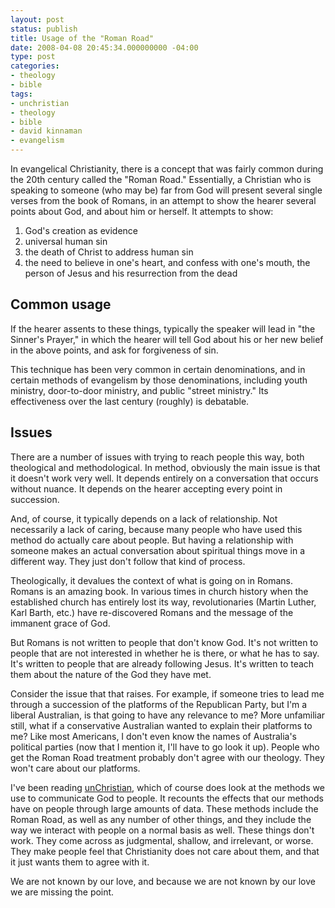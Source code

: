 ```yaml
---
layout: post
status: publish
title: Usage of the "Roman Road"
date: 2008-04-08 20:45:34.000000000 -04:00
type: post
categories:
- theology
- bible
tags:
- unchristian
- theology
- bible
- david kinnaman
- evangelism
---
```

In evangelical Christianity, there is a concept that was fairly common during the 20th century called the "Roman Road." Essentially, a Christian who is speaking to someone (who may be) far from God will present several single verses from the book of Romans, in an attempt to show the hearer several points about God, and about him or herself. It attempts to show:
<ol>
   <li>God's creation as evidence</li>
   <li>universal human sin</li>
   <li>the death of Christ to address human sin</li>
   <li>the need to believe in one's heart, and confess with one's mouth, the person of Jesus and his resurrection from the dead</li>
</ol>
<h2>Common usage</h2>
If the hearer assents to these things, typically the speaker will lead in "the Sinner's Prayer," in which the hearer will tell God about his or her new belief in the above points, and ask for forgiveness of sin.

This technique has been very common in certain denominations, and in certain methods of evangelism by those denominations, including youth ministry, door-to-door ministry, and public "street ministry." Its effectiveness over the last century (roughly) is debatable.
<h2>Issues</h2>
There are a number of issues with trying to reach people this way, both theological and methodological. In method, obviously the main issue is that it doesn't work very well. It depends entirely on a conversation that occurs without nuance. It depends on the hearer accepting every point in succession.

And, of course, it typically depends on a lack of relationship. Not necessarily a lack of caring, because many people who have used this method do actually care about people. But having a relationship with someone makes an actual conversation about spiritual things move in a different way. They just don't follow that kind of process.

Theologically, it devalues the context of what is going on in Romans. Romans is an amazing book. In various times in church history when the established church has entirely lost its way, revolutionaries (Martin Luther, Karl Barth, etc.) have re-discovered Romans and the message of the immanent grace of God.

But Romans is not written to people that don't know God. It's not written to people that are not interested in whether he is there, or what he has to say. It's written to people that are already following Jesus. It's written to teach them about the nature of the God they have met.

Consider the issue that that raises. For example, if someone tries to lead me through a succession of the platforms of the Republican Party, but I'm a liberal Australian, is that going to have any relevance to me? More unfamiliar still, what if a conservative Australian wanted to explain their platforms to me? Like most Americans, I don't even know the names of Australia's political parties (now that I mention it, I'll have to go look it up). People who get the Roman Road treatment probably don't agree with our theology. They won't care about our platforms.

I've been reading <a href="http://www.amazon.com/gp/redirect.html?ie=UTF8&amp;location=http%3A%2F%2Fwww.amazon.com%2FunChristian-Generation-Really-Christianity-Matters%2Fdp%2F0801013003%3Fie%3DUTF8%26s%3Dbooks%26qid%3D1207193263%26sr%3D8-1&amp;tag=jonathanstega-20&amp;linkCode=ur2&amp;camp=1789&amp;creative=9325">unChristian</a>, which of course does look at the methods we use to communicate God to people. It recounts the effects that our methods have on people through large amounts of data. These methods include the Roman Road, as well as any number of other things, and they include the way we interact with people on a normal basis as well. These things don't work. They come across as judgmental, shallow, and irrelevant, or worse. They make people feel that Christianity does not care about them, and that it just wants them to agree with it.

We are not known by our love, and because we are not known by our love we are missing the point.
